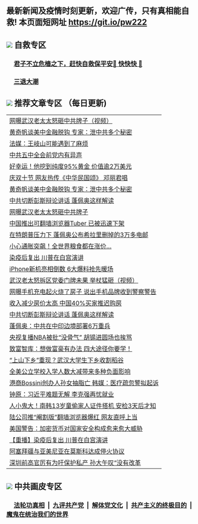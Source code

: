 ## 最新新闻及疫情时刻更新，欢迎广传，只有真相能自救! 本页面短网址 https://git.io/pw222



## <img src="https://img.icons8.com/cute-clipart/2x/circled-right.png">  自救专区

 ### &nbsp;&nbsp;&nbsp;&nbsp; [君子不立危樯之下，赶快自救保平安🍎 快快快 📩](https://github.com/pwgy/td/blob/master/README.md)
 
 ### &nbsp;&nbsp;&nbsp;&nbsp; [三退大潮](https://is.gd/fCPoKo) 
 
## <img src="https://img.icons8.com/cute-clipart/2x/circled-right.png"> 推荐文章专区 （每日更新)

<Table>

<tr><td colspan="2" align="left"><a href="https://eoumwdpb.xhuyd.press/?name=c1232849&key=encdeuyadochlaxz&from=pw2">网曝武汉老太太怒砸中共牌子（视频）</a></td></tr>
<tr><td colspan="2" align="left"><a href="https://eoumwdpb.xhuyd.press/?name=c1232862&key=encdeuyadochlaxz&from=pw2">黄奇帆谈美中金融脱钩 专家：泄中共多个秘密</a></td></tr>
<tr><td colspan="2" align="left"><a href="https://eoumwdpb.xhuyd.press/?name=c1232833&key=encdeuyadochlaxz&from=pw2">法媒：王岐山可能遇到了麻烦</a></td></tr>
<tr><td colspan="2" align="left"><a href="https://eoumwdpb.xhuyd.press/?name=c1232843&key=encdeuyadochlaxz&from=pw2">中共五中全会前党内有异声</a></td></tr>
<tr><td colspan="2" align="left"><a href="https://eoumwdpb.xhuyd.press/?name=c1232856&key=encdeuyadochlaxz&from=pw2">好幸运！他挖到纯度95%黄金 价值逾2万美元</a></td></tr>
<tr><td colspan="2" align="left"><a href="https://eoumwdpb.xhuyd.press/?name=c1232850&key=encdeuyadochlaxz&from=pw2">庆双十节 网友热传《中华民国颂》 邓丽君唱</a></td></tr>
<tr><td colspan="2" align="left"><a href="https://eoumwdpb.xhuyd.press/?name=c1232858&key=encdeuyadochlaxz&from=pw2">黄奇帆谈美中金融脱钩 专家：泄中共多个秘密</a></td></tr>
<tr><td colspan="2" align="left"><a href="https://eoumwdpb.xhuyd.press/?name=c1232860&key=encdeuyadochlaxz&from=pw2">中共切断彭斯辩论讲话 蓬佩奥这样解读</a></td></tr>
<tr><td colspan="2" align="left"><a href="https://eoumwdpb.xhuyd.press/?name=c1232861&key=encdeuyadochlaxz&from=pw2">网曝武汉老太太怒砸中共牌子</a></td></tr>
<tr><td colspan="2" align="left"><a href="https://eoumwdpb.xhuyd.press/?name=c1232836&key=encdeuyadochlaxz&from=pw2">中国推出可翻墙浏览器Tuber 已被迅速下架</a></td></tr>
<tr><td colspan="2" align="left"><a href="https://eoumwdpb.xhuyd.press/?name=c1232841&key=encdeuyadochlaxz&from=pw2">在特朗普压力下 蓬佩奥公布希拉里删掉的3万多电邮</a></td></tr>
<tr><td colspan="2" align="left"><a href="https://eoumwdpb.xhuyd.press/?name=c1232844&key=encdeuyadochlaxz&from=pw2">小心通胀突飙！全世界粮食都在涨价…</a></td></tr>
<tr><td colspan="2" align="left"><a href="https://eoumwdpb.xhuyd.press/?name=c1232851&key=encdeuyadochlaxz&from=pw2">染疫后复出 川普在白宫演讲</a></td></tr>
<tr><td colspan="2" align="left"><a href="https://eoumwdpb.xhuyd.press/?name=c1232854&key=encdeuyadochlaxz&from=pw2">iPhone新机亮相倒数 6大爆料抢先暖场</a></td></tr>
<tr><td colspan="2" align="left"><a href="https://eoumwdpb.xhuyd.press/?name=c1232863&key=encdeuyadochlaxz&from=pw2">武汉老太怒拆区党委门牌未果 举杖猛砸（视频）</a></td></tr>
<tr><td colspan="2" align="left"><a href="https://eoumwdpb.xhuyd.press/?name=c1232847&key=encdeuyadochlaxz&from=pw2">网曝手机充电起火烧了房子 说出手机品牌收到警察警告</a></td></tr>
<tr><td colspan="2" align="left"><a href="https://eoumwdpb.xhuyd.press/?name=c1232852&key=encdeuyadochlaxz&from=pw2">收入减少房价太高 中国40%买家推迟购房</a></td></tr>
<tr><td colspan="2" align="left"><a href="https://eoumwdpb.xhuyd.press/?name=c1232857&key=encdeuyadochlaxz&from=pw2">中共切断彭斯辩论讲话 蓬佩奥这样解读</a></td></tr>
<tr><td colspan="2" align="left"><a href="https://eoumwdpb.xhuyd.press/?name=c1232834&key=encdeuyadochlaxz&from=pw2">蓬佩奥：中共在中印边境部署6万重兵</a></td></tr>
<tr><td colspan="2" align="left"><a href="https://eoumwdpb.xhuyd.press/?name=c1232835&key=encdeuyadochlaxz&from=pw2">央视复播NBA被批“没骨气” 胡锡进圆场也挨骂</a></td></tr>
<tr><td colspan="2" align="left"><a href="https://eoumwdpb.xhuyd.press/?name=c1232845&key=encdeuyadochlaxz&from=pw2">致富智库：想做富豪有办法 四大途径你要学！</a></td></tr>
<tr><td colspan="2" align="left"><a href="https://eoumwdpb.xhuyd.press/?name=c1232846&key=encdeuyadochlaxz&from=pw2">“上山下乡”重现？武汉大学生下乡收割稻谷</a></td></tr>
<tr><td colspan="2" align="left"><a href="https://eoumwdpb.xhuyd.press/?name=c1232855&key=encdeuyadochlaxz&from=pw2">全美公立学校入学人数大减带来多种负面影响</a></td></tr>
<tr><td colspan="2" align="left"><a href="https://eoumwdpb.xhuyd.press/?name=c1232859&key=encdeuyadochlaxz&from=pw2">港商Bossini创办人孙女抽脂亡 韩媒：医疗疏忽警拟起诉</a></td></tr>
<tr><td colspan="2" align="left"><a href="https://eoumwdpb.xhuyd.press/?name=c1232839&key=encdeuyadochlaxz&from=pw2">钟原：习近平难题无解 李克强再忧就业</a></td></tr>
<tr><td colspan="2" align="left"><a href="https://eoumwdpb.xhuyd.press/?name=c1232853&key=encdeuyadochlaxz&from=pw2">人小鬼大！南韩13岁童偷家人证件搭机 安检3天后才知</a></td></tr>
<tr><td colspan="2" align="left"><a href="https://eoumwdpb.xhuyd.press/?name=c1232838&key=encdeuyadochlaxz&from=pw2">陆公司推“阉割版”翻墙浏览器爆红 网友直呼上当</a></td></tr>
<tr><td colspan="2" align="left"><a href="https://eoumwdpb.xhuyd.press/?name=c1232848&key=encdeuyadochlaxz&from=pw2">美国警告：加密货币对国家安全构成愈来愈大威胁</a></td></tr>
<tr><td colspan="2" align="left"><a href="https://eoumwdpb.xhuyd.press/?name=c1232813&key=encdeuyadochlaxz&from=pw2">【重播】染疫后复出 川普在白宫演讲</a></td></tr>
<tr><td colspan="2" align="left"><a href="https://eoumwdpb.xhuyd.press/?name=c1232842&key=encdeuyadochlaxz&from=pw2">阿塞拜疆与亚美尼亚在莫斯科达成停火协议</a></td></tr>
<tr><td colspan="2" align="left"><a href="https://eoumwdpb.xhuyd.press/?name=c1232840&key=encdeuyadochlaxz&from=pw2">深圳前高官厉有为吁保护私产 孙大午叹“没有改革</a></td></tr>

 </Table>

## <img src="https://img.icons8.com/cute-clipart/2x/circled-right.png"> 中共画皮专区


 ### &nbsp;&nbsp;&nbsp;&nbsp; [法轮功真相](https://github.com/begood0513/basic/blob/master/README.md) &nbsp;|&nbsp; [九评共产党](https://github.com/begood0513/9ping.md/blob/master/README.md) &nbsp;|&nbsp; [解体党文化](https://github.com/begood0513/jtdwh.md/blob/master/README.md)   &nbsp;|&nbsp; [共产主义的终极目的](https://github.com/begood0513/gczydzjmd.md/blob/master/README.md) &nbsp;|&nbsp; [魔鬼在统治我们的世界](https://github.com/begood0513/gczydzjmd.md/blob/master/README.md) 

